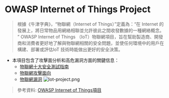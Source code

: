 # OWASP Internet of Things Project 
> 根據《牛津字典》，“物聯網（Internet of Things）”定義為：“在 Internet 的發展上，將日常物品用網絡相聯並允許彼此之間收發數據的一種網絡概念。 ”
OWASP Internet of Things （IoT）物聯網項目，旨在幫助製造商、開發商和消費者更好地了解與物聯網相關的安全問題，並使任何環境中的用戶在構建、部署或評估IoT 技術時能做出更好的安全決策。

- 本項目包含了攻擊面分析和高危漏洞方面的關鍵信息：
  - [物聯網十大安全測試指南](/IoTSecurityTestGuides.md)
  - [物聯網攻擊面向](/IoTAttackSurfaceAreas.md)
  - [物聯網漏洞](/IoTVulnerabilitiesProject.md)
![Iot-project.png](https://www.owasp.org/images/d/d6/Iot-project.png)
> 參考資料: [OWASP Internet of Things項目](http://www.owasp.org.cn/owasp-project/OWASPInternetofThingsProjectV1.02.pdf)
